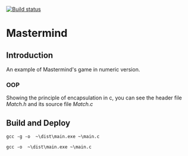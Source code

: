 [![Build status](https://cirio.visualstudio.com/CirioProjects/_apis/build/status/Mastermind-Build)](https://cirio.visualstudio.com/CirioProjects/_build/latest?definitionId=-1)

# Mastermind


## Introduction ##

An example of Mastermind's game in numeric version.


### OOP ###

Showing the principle of encapsulation in c, you can see the header file _Match.h_ and its source file _Match.c_


## Build and Deploy ##

```
gcc -g -o  ~\dist\main.exe ~\main.c
```

```
gcc -o  ~\dist\main.exe ~\main.c
```




